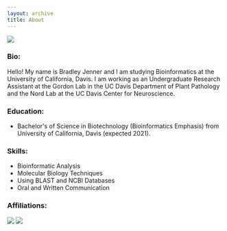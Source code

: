 ```yaml
---
layout: archive
title: About
---
```

<img src="profile.png?raw=true"/>

### Bio:
Hello! My name is Bradley Jenner and I am studying Bioinformatics at the University of California, Davis. I am working as an Undergraduate Research Assistant at the Gordon Lab in the UC Davis Department of Plant Pathology and the Nord Lab at the UC Davis Center for Neuroscience. 

### Education:
- Bachelor's of Science in Biotechnology (Bioinformatics Emphasis) from University of California, Davis (expected 2021).

### Skills:                     
- Bioinformatic Analysis 
- Molecular Biology Techniques
- Using BLAST and NCBI Databases
- Oral and Written Communication


### Affiliations:

<img src="plp.png?raw=true"/>
<img src="cns.jpg?raw=true"/>
